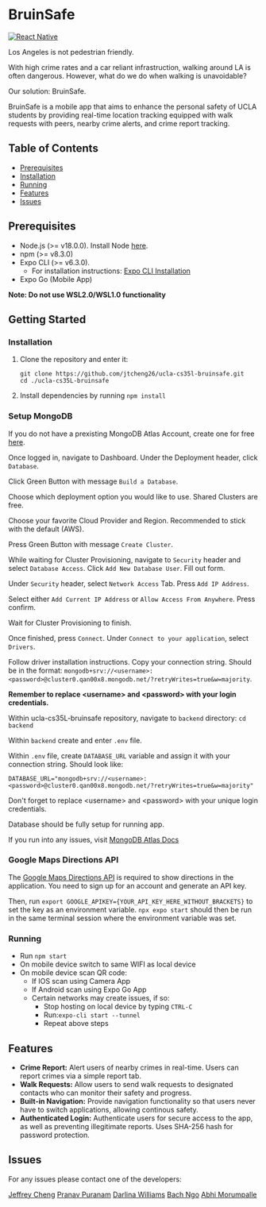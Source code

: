 # BruinSafe

[![React Native](https://img.shields.io/badge/React%20Native-v0.64.2-blue.svg)](https://facebook.github.io/react-native/)

Los Angeles is not pedestrian friendly.

With high crime rates and a car reliant infrastruction, walking around LA
is often dangerous. However, what do we do when walking is unavoidable?

Our solution: BruinSafe.

BruinSafe is a mobile app that aims to enhance the personal safety of UCLA students by providing real-time location tracking equipped with walk requests with peers, nearby crime alerts, and crime report tracking.

## Table of Contents

- [Prerequisites](#prerequisites)
- [Installation](#installation)
- [Running](#running)
- [Features](#features)
- [Issues](#issues)

## Prerequisites

- Node.js (>= v18.0.0). Install Node [here](https://nodejs.org/en/download).
- npm (>= v8.3.0)
- Expo CLI (>= v6.3.0).
  - For installation instructions: [Expo CLI Installation](https://docs.expo.dev/more/expo-cli#installation)
- Expo Go (Mobile App)

**Note: Do not use WSL2.0/WSL1.0 functionality**

## Getting Started

### Installation

1. Clone the repository and enter it:

   ```shell
   git clone https://github.com/jtcheng26/ucla-cs35l-bruinsafe.git
   cd ./ucla-cs35L-bruinsafe
    ```

2. Install dependencies by running ``npm install``

### Setup MongoDB

If you do not have a prexisting MongoDB Atlas Account, create one for free [here](https://www.mongodb.com/cloud/atlas/register?psafe_param=1&utm_content=rlsapostreg&utm_source=google&utm_campaign=search_gs_pl_evergreen_atlas_general_retarget-brand-postreg_gic-null_amers-us-ca_ps-all_desktop_eng_lead&utm_term=&utm_medium=cpc_paid_search&utm_ad=&utm_ad_campaign_id=14383025495&adgroup=129270225274&cq_cmp=14383025495&gad=1&gclid=CjwKCAjwsvujBhAXEiwA_UXnAA71bmfDMgORfSGo3clw4b96pzA9ZFuofWJjCbIJhJtGAmcWKlnG5xoCehgQAvD_BwE).

Once logged in, navigate to Dashboard. Under the Deployment header, click ``Database``.

Click Green Button with message ``Build a Database``.

Choose which deployment option you would like to use. Shared Clusters are free.

Choose your favorite Cloud Provider and Region. Recommended to stick with the default (AWS).

Press Green Button with message ``Create Cluster``.

While waiting for Cluster Provisioning, navigate to `Security` header and select `Database Access`. Click `Add New Database User`. Fill out form.

Under `Security` header, select `Network Access` Tab. Press `Add IP Address`.

Select either `Add Current IP Address` or `Allow Access From Anywhere`. Press confirm.

Wait for Cluster Provisioning to finish.

Once finished, press `Connect`. Under `Connect to your application`, select `Drivers`.

Follow driver installation instructions. Copy your connection string.
Should be in the format:
``mongodb+srv://<username>:<password>@cluster0.qan00x8.mongodb.net/?retryWrites=true&w=majority``.

**Remember to replace &lt;username&gt; and &lt;password&gt; with your login credentials.**

Within ucla-cs35L-bruinsafe repository, navigate to `backend` directory:
``cd backend``

Within `backend` create and enter `.env` file.

Within `.env` file, create ``DATABASE_URL`` variable and assign it with your connection string.
Should look like:

``` shell
DATABASE_URL="mongodb+srv://<username>:<password>@cluster0.qan00x8.mongodb.net/?retryWrites=true&w=majority"
```

Don't forget to replace &lt;username&gt; and &lt;password&gt; with your unique login credentials.

Database should be fully setup for running app.

If you run into any issues, visit [MongoDB Atlas Docs](https://www.mongodb.com/docs/atlas/getting-started/)

### Google Maps Directions API

The [Google Maps Directions API](https://developers.google.com/maps/documentation/directions/overview) is required to show directions in the application. You need to sign up for an account and generate an API key.

Then, run `export GOOGLE_APIKEY={YOUR_API_KEY_HERE_WITHOUT_BRACKETS}` to set the key as an environment variable. `npx expo start` should then be run in the same terminal session where the environment variable was set.

### Running

- Run ``npm start``
- On mobile device switch to same WIFI as local device
- On mobile device scan QR code:
  - If IOS scan using Camera App
  - If Android scan using Expo Go App
  - Certain networks may create issues, if so:
    - Stop hosting on local device by typing `CTRL-C`
    - Run:``expo-cli start --tunnel``
    - Repeat above steps

## Features

- **Crime Report:** Alert users of nearby crimes in real-time. Users can report crimes via a simple report tab.
- **Walk Requests:** Allow users to send walk requests to designated contacts who can monitor their safety and progress.
- **Built-in Navigation:** Provide navigation functionality so that users never have to switch applications, allowing continous safety.
- **Authenticated Login:** Authenticate users for secure access to the app, as well as preventing illegitimate reports. Uses SHA-256 hash for password protection.

## Issues

For any issues please contact one of the developers:

[Jeffrey Cheng](mailto:jeffreycheng26@ucla.edu)
[Pranav Puranam](mailto:pranavp21@ucla.edu)
[Darlina Williams](mailto:darlinawilliams@ucla.edu)
[Bach Ngo](mailto:bachn463@ucla.edu)
[Abhi Morumpalle](mailto:abhim21@g.ucla.edu)
